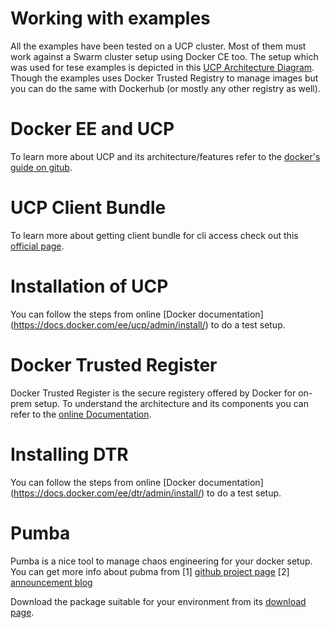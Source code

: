 # Working with examples

All the examples have been tested on a UCP cluster. Most of them must work against a Swarm cluster setup using Docker CE too. The setup which was used for tese examples is depicted in this [UCP Architecture Diagram](https://raw.githubusercontent.com/sameerkasi200x/docker-chaos-engineering/master/img/Docker%20Enterprise%20Edition%20-%20EE.png).
Though the examples uses Docker Trusted Registry to manage images but you can do the same with Dockerhub (or mostly any other registry as well).

# Docker EE and UCP
To learn more about UCP and its architecture/features refer to the [docker's guide on gitub](https://github.com/docker/docker.github.io/blob/master/datacenter/ucp/2.2/guides/architecture.md). 

# UCP Client Bundle
To learn more about getting client bundle for cli access check out this [official page](https://github.com/docker/docker.github.io/blob/master/datacenter/ucp/2.2/guides/user/access-ucp/cli-based-access.md). 

# Installation of UCP
You can follow the steps from online [Docker documentation] (https://docs.docker.com/ee/ucp/admin/install/) to do a test setup.


# Docker Trusted Register
Docker Trusted Register is the secure registery offered by Docker for on-prem setup. To understand the architecture and its components you can refer to the [online Documentation](https://docs.docker.com/ee/dtr/architecture/).

# Installing DTR
You can follow the steps from online [Docker documentation] (https://docs.docker.com/ee/dtr/admin/install/) to do a test setup.

# Pumba
Pumba is a nice tool to manage chaos engineering for your docker setup. You can get more info about pubma from 
[1] [github project page](https://github.com/alexei-led/pumba)
[2] [announcement blog](https://hackernoon.com/pumba-chaos-testing-for-docker-1b8815c6b61e)

Download the package suitable for your environment from its [download page](https://github.com/alexei-led/pumba/releases).

